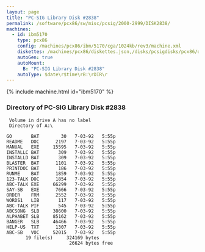 ```yaml
---
layout: page
title: "PC-SIG Library Disk #2838"
permalink: /software/pcx86/sw/misc/pcsig/2000-2999/DISK2838/
machines:
  - id: ibm5170
    type: pcx86
    config: /machines/pcx86/ibm/5170/cga/1024kb/rev3/machine.xml
    diskettes: /machines/pcx86/diskettes.json,/disks/pcsigdisks/pcx86/diskettes.json
    autoGen: true
    autoMount:
      B: "PC-SIG Library Disk #2838"
    autoType: $date\r$time\rB:\rDIR\r
---
```


{% include machine.html id="ibm5170" %}

### Directory of PC-SIG Library Disk #2838

     Volume in drive A has no label
     Directory of A:\

    GO       BAT        30   7-03-92   5:55p
    README   DOC      2197   7-03-92   5:55p
    MANUAL   EXE     15595   7-03-92   5:55p
    INSTALLC BAT       309   7-03-92   5:55p
    INSTALLD BAT       309   7-03-92   5:55p
    BLASTER  BAT      1101   7-03-92   5:55p
    PRINTDOC BAT       186   7-03-92   5:55p
    RUNME    BAT      1859   7-03-92   5:55p
    123-TALK DOC      1854   7-03-92   5:55p
    ABC-TALK EXE     66299   7-03-92   5:55p
    SAY-SB   EXE      7666   7-03-92   5:55p
    ORDER    FRM      2552   7-03-92   5:55p
    WORDS1   LIB       117   7-03-92   5:55p
    ABC-TALK PIF       545   7-03-92   5:55p
    ABCSONG  SLB     38600   7-03-92   5:55p
    ALPHABET SLB     85162   7-03-92   5:55p
    BANGER   SLB     46466   7-03-92   5:55p
    HELP-US  TXT      1307   7-03-92   5:55p
    ABC-SB   VOC     52015   7-03-92   5:55p
           19 file(s)     324169 bytes
                           26624 bytes free
